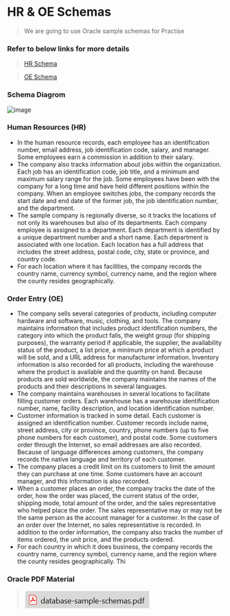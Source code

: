 
# HR & OE Schemas
> We are going to use Oracle sample schemas for Practise


### Refer to below links for more details
> [HR Schema](https://docs.oracle.com/cd/B13789_01/server.101/b10771/scripts003.htm)

> [OE Schema](https://docs.oracle.com/cd/B13789_01/server.101/b10771/scripts004.htm)


### Schema Diagrom

![image](https://github.com/venkatdurgempudi/SQL/assets/15828692/d32fcffd-1a88-474f-821e-efc0fc1b5894)

### Human Resources (HR)
- In the human resource records, each employee has an identification number, email
address, job identification code, salary, and manager. Some employees earn a
commission in addition to their salary.
- The company also tracks information about jobs within the organization. Each job
has an identification code, job title, and a minimum and maximum salary range for
the job. Some employees have been with the company for a long time and have held
different positions within the company. When an employee switches jobs, the
company records the start date and end date of the former job, the job identification
number, and the department.
- The sample company is regionally diverse, so it tracks the locations of not only its
warehouses but also of its departments. Each company employee is assigned to a
department. Each department is identified by a unique department number and a
short name. Each department is associated with one location. Each location has a
full address that includes the street address, postal code, city, state or province, and
country code.
- For each location where it has facilities, the company records the country name,
currency symbol, currency name, and the region where the county resides
geographically.

### Order Entry (OE)
- The company sells several categories of products, including computer hardware
and software, music, clothing, and tools. The company maintains information that
includes product identification numbers, the category into which the product falls,
the weight group (for shipping purposes), the warranty period if applicable, the
supplier, the availability status of the product, a list price, a minimum price at
which a product will be sold, and a URL address for manufacturer information.
Inventory information is also recorded for all products, including the warehouse
where the product is available and the quantity on hand. Because products are sold
worldwide, the company maintains the names of the products and their
descriptions in several languages.
- The company maintains warehouses in several locations to facilitate filling
customer orders. Each warehouse has a warehouse identification number, name,
facility description, and location identification number.
- Customer information is tracked in some detail. Each customer is assigned an
identification number. Customer records include name, street address, city or
province, country, phone numbers (up to five phone numbers for each customer),
and postal code. Some customers order through the Internet, so email addresses are
also recorded. Because of language differences among customers, the company
records the native language and territory of each customer.
- The company places a credit limit on its customers to limit the amount they can
purchase at one time. Some customers have an account manager, and this
information is also recorded.
- When a customer places an order, the company tracks the date of the order, how the
order was placed, the current status of the order, shipping mode, total amount of
the order, and the sales representative who helped place the order. The sales
representative may or may not be the same person as the account manager for a
customer. In the case of an order over the Internet, no sales representative is
recorded. In addition to the order information, the company also tracks the number
of items ordered, the unit price, and the products ordered.
- For each country in which it does business, the company records the country name,
currency symbol, currency name, and the region where the county resides
geographically. Thi

### Oracle PDF Material
> <a href="pdfs/database-sample-schemas.pdf" class="image fit"><img src="images/database-sample-schemas.png" alt=""></a>
